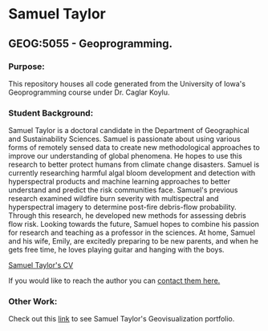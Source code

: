 # Samuel Taylor 

## GEOG:5055 - Geoprogramming.


### Purpose:
This repository houses all code generated from the University of Iowa's Geoprogramming course under Dr. Caglar Koylu.

### Student Background:
Samuel Taylor is a doctoral candidate in the Department of Geographical and Sustainability Sciences. Samuel is passionate about using various forms of remotely sensed data to create new methodological approaches to improve our understanding of global phenomena. He hopes to use this research to better protect humans from climate change disasters. Samuel is currently researching harmful algal bloom development and detection with hyperspectral products and machine learning approaches to better understand and predict the risk communities face. Samuel's previous research examined wildfire burn severity with multispectral and hyperspectral imagery to determine post-fire debris-flow probability. Through this research, he developed new methods for assessing debris flow risk. Looking towards the future, Samuel hopes to combine his passion for research and teaching as a professor in the sciences. At home, Samuel and his wife, Emily, are excitedly preparing to be new parents, and when he gets free time, he loves playing guitar and hanging with the boys. 

[Samuel Taylor's CV](/files/Samuel_Taylor_CV_4_12_24.pdf)

If you would like to reach the author you can <a class="nav-link" href="mailto:samuel-zebarth@uiowa.edu">contact them here.</a> 

### Other Work:
Check out this [link](https://geog3540.github.io/skzebarth/) to see Samuel Taylor's Geovisualization portfolio.